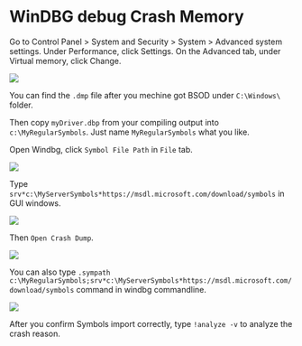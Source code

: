 # WinDBG debug Crash Memory

Go to Control Panel > System and Security > System > Advanced system settings. Under Performance, click Settings. On the Advanced tab, under Virtual memory, click Change.

![](https://i.imgur.com/mIeHnOv.png)

You can find the `.dmp` file after you mechine got BSOD under `C:\Windows\` folder.

Then copy `myDriver.dbp` from your compiling output into `c:\MyRegularSymbols`. Just name `MyRegularSymbols` what you like.

Open Windbg, click `Symbol File Path` in `File` tab.

![](https://i.imgur.com/7GLtiPo.png)

Type `srv*c:\MyServerSymbols*https://msdl.microsoft.com/download/symbols` in GUI windows.

![](https://i.imgur.com/KVlcqub.png)

Then `Open Crash Dump`.

![](https://i.imgur.com/YkTLsVh.png)

You can also type `.sympath c:\MyRegularSymbols;srv*c:\MyServerSymbols*https://msdl.microsoft.com/download/symbols` command in windbg commandline.

![](https://i.imgur.com/1pCjd0L.png)

After you confirm Symbols import correctly, type `!analyze -v` to analyze the crash reason.